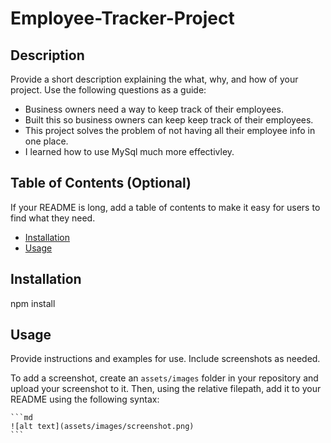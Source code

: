 # Employee-Tracker-Project

## Description

Provide a short description explaining the what, why, and how of your project. Use the following questions as a guide:

- Business owners need a way to keep track of their employees.
- Built this so business owners can keep keep track of their employees.
- This project solves the problem of not having all their employee info in one place.
- I learned how to use MySql much more effectivley.

## Table of Contents (Optional)

If your README is long, add a table of contents to make it easy for users to find what they need.

- [Installation](#installation)
- [Usage](#usage)

## Installation

npm install

## Usage

Provide instructions and examples for use. Include screenshots as needed.

To add a screenshot, create an `assets/images` folder in your repository and upload your screenshot to it. Then, using the relative filepath, add it to your README using the following syntax:

    ```md
    ![alt text](assets/images/screenshot.png)
    ```
